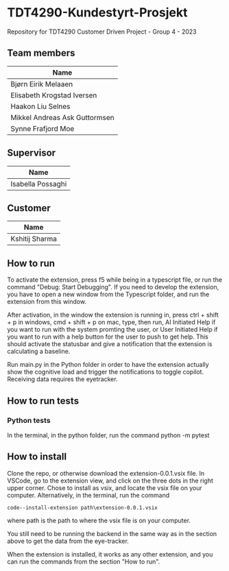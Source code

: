 # TDT4290-Kundestyrt-Prosjekt

Repository for TDT4290 Customer Driven Project - Group 4 - 2023

## Team members

| Name                          |
| ----------------------------- |
| Bjørn Eirik Melaaen           |
| Elisabeth Krogstad Iversen    |
| Haakon Liu Selnes             |
| Mikkel Andreas Ask Guttormsen |
| Synne Frafjord Moe            |

## Supervisor

| Name              |
| ----------------- |
| Isabella Possaghi |

## Customer

| Name           |
| -------------- |
| Kshitij Sharma |

## How to run

To activate the extension, press f5 while being in a typescript file, or run the command "Debug: Start Debugging". If you need to develop the extension, you have to open a new window from the Typescript folder, and run the extension from this window.

After activation, in the window the extension is running in, press ctrl + shift + p in windows, cmd + shift + p on mac, type, then run, AI Initiated Help if you want to run with the system promting the user, or User Initiated Help if you want to run with a help button for the user to push to get help. This should activate the statusbar and give a notification that the extension is calculating a baseline.

Run main.py in the Python folder in order to have the extension actually show the cognitive load and trigger the notifications to toggle copilot. Receiving data requires the eyetracker.

## How to run tests

### Python tests

In the terminal, in the python folder, run the command python -m pytest

## How to install

Clone the repo, or otherwise download the extension-0.0.1.vsix file. In VSCode, go to the extension view, and click on the three dots in the right upper corner. Chose to install as vsix, and locate the vsix file on your computer. Alternatively, in the terminal, run the command

```
code--install-extension path\extension-0.0.1.vsix
```

where path is the path to where the vsix file is on your computer.

You still need to be running the backend in the same way as in the section above to get the data from the eye-tracker.

When the extension is installed, it works as any other extension, and you can run the commands from the section "How to run".
